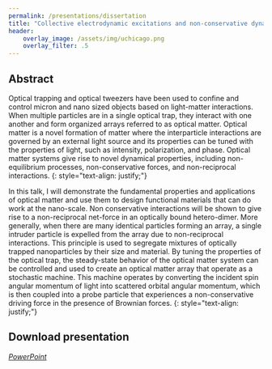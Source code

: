 ```yaml
---
permalink: /presentations/dissertation
title: "Collective electrodynamic excitations and non-conservative dynamics in optical matter and meta-atom systems"
header:
    overlay_image: /assets/img/uchicago.png
    overlay_filter: .5
---
```


## Abstract
Optical trapping and optical tweezers have been used to confine and control micron and nano sized objects based on light-matter interactions. When multiple particles are in a single optical trap, they interact with one another and form organized arrays referred to as optical matter. Optical matter is a novel formation of matter where the interparticle interactions are governed by an external light source and its properties can be tuned with the properties of light, such as intensity, polarization, and phase. Optical matter systems give rise to novel dynamical properties, including non-equilibrium processes, non-conservative forces, and non-reciprocal interactions.
{: style="text-align: justify;"}

In this talk, I will demonstrate the fundamental properties and applications of optical matter and use them to design functional materials that can do work at the nano-scale. Non conservative interactions will be shown to give rise to a non-reciprocal net-force in an optically bound hetero-dimer. More generally, when there are many identical particles forming an array, a single intruder particle is expelled from the array due to non-reciprocal interactions. This principle is used to segregate mixtures of optically trapped nanoparticles by their size and material. By tuning the properties of the optical trap, the steady-state behavior of the optical matter system can be controlled and used to create an optical matter array that operate as a stochastic machine. This machine operates by converting the incident spin angular momentum of light into scattered orbital angular momentum, which is then coupled into a probe particle that experiences a non-conservative driving force in the presence of Brownian forces.
{: style="text-align: justify;"}

## Download presentation
[<i class="far fa-file-powerpoint"> PowerPoint</i>](https://jparker.nyc3.digitaloceanspaces.com/presentations/john_parker_thesis_defense.pptx)
